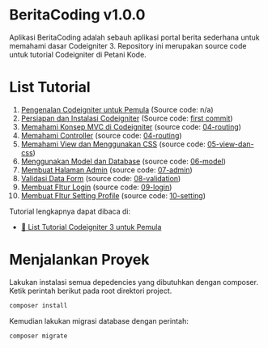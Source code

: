 # BeritaCoding v1.0.0

Aplikasi BeritaCoding adalah sebauh aplikasi portal berita sederhana untuk
memahami dasar Codeigniter 3. Repository ini merupakan source code untuk 
tutorial Codeigniter di Petani Kode.

# List Tutorial

1. [Pengenalan Codeigniter untuk Pemula](https://www.petanikode.com/codeigniter-pemula/) (Source code: n/a)
2. [Persiapan dan Instalasi Codeigniter](https://www.petanikode.com/codeigniter-install/) (Source code: [first commit](https://github.com/petanikode/tutorial-codeigniter/tree/60562e67a920d3ca5d358d9c98bfca8e84fa102d))
3. [Memahami Konsep MVC di Codeigniter](https://www.petanikode.com/codeigniter-mvc/) (source code: [04-routing](https://github.com/petanikode/tutorial-codeigniter/tree/04-routing))
4. [Memahami Controller](https://www.petanikode.com/codeigniter-controller/) (source code: [04-routing](https://github.com/petanikode/tutorial-codeigniter/tree/04-routing))
5. [Memahami View dan Menggunakan CSS](https://www.petanikode.com/codeigniter-view/) (source code: [05-view-dan-css](https://github.com/petanikode/tutorial-codeigniter/tree/05-view-dan-css))
6. [Menggunakan Model dan Database](https://www.petanikode.com/codeigniter-model/) (source code: [06-model](https://github.com/petanikode/tutorial-codeigniter/tree/06-model))
7. [Membuat Halaman Admin](https://www.petanikode.com/codeigniter-admin/) (source code: [07-admin](https://github.com/petanikode/tutorial-codeigniter/tree/07-admin))
8. [Validasi Data Form](https://www.petanikode.com/codeigniter-validation/) (source code: [08-validation](https://github.com/petanikode/tutorial-codeigniter/tree/08-validation))
9. [Membuat FItur Login](https://www.petanikode.com/codeigniter-login/) (source code: [09-login](https://github.com/petanikode/tutorial-codeigniter/tree/09-login))
10. [Membuat FItur Setting Profile](https://www.petanikode.com/codeigniter-setting/) (source code: [10-setting](https://github.com/petanikode/tutorial-codeigniter/tree/10-setting))

Tutorial lengkapnya dapat dibaca di:

- [:book: List Tutorial Codeigniter 3 untuk Pemula](https://www.petanikode.com/tutorial/codeigniter/)

# Menjalankan Proyek

Lakukan instalasi semua depedencies yang dibutuhkan dengan composer. Ketik
perintah berikut pada root direktori project.

```bash
composer install
```

Kemudian lakukan migrasi database dengan perintah:

```bash
composer migrate
```
